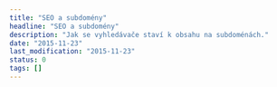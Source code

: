 ```yaml
---
title: "SEO a subdomény"
headline: "SEO a subdomény"
description: "Jak se vyhledávače staví k obsahu na subdoménách."
date: "2015-11-23"
last_modification: "2015-11-23"
status: 0
tags: []
---
```


